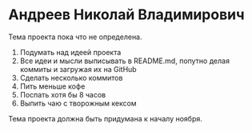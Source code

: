 # Андреев Николай Владимирович

Тема проекта пока что не определена.

1. Подумать над идеей проекта
2. Все идеи и мысли выписывать в README.md, попутно делая коммиты и загружая их на GitHub
3. Сделать несколько коммитов
4. Пить меньше кофе
5. Поспать хотя бы 8 часов
6. Выпить чаю с творожным кексом

Тема проекта должна быть придумана к началу ноября.
